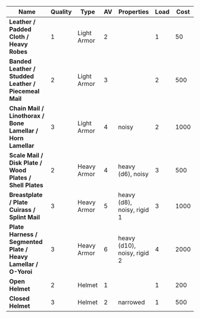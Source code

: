 Name | Quality | Type | AV | Properties | Load | Cost
--- | --- | --- | --- | --- | --- | ---
**Leather / Padded Cloth / Heavy Robes** | 1 | Light Armor | 2 |  | 1 | 50
**Banded Leather / Studded Leather / Piecemeal Mail** | 2 | Light Armor | 3 |  | 2 | 500
**Chain Mail / Linothorax / Bone Lamellar / Horn Lamellar** | 3 | Light Armor | 4 | noisy | 2 | 1000
**Scale Mail / Disk Plate / Wood Plates /  Shell Plates** | 2 | Heavy Armor | 4 | heavy (d6), noisy | 3 | 500
**Breastplate / Plate Cuirass / Splint Mail** | 3 | Heavy Armor | 5 | heavy (d8), noisy, rigid 1 | 3 | 1000
**Plate Harness / Segmented Plate / Heavy Lamellar / O-Yoroi** | 3 | Heavy Armor | 6 | heavy (d10), noisy, rigid 2 | 4 | 2000
**Open Helmet** | 2 | Helmet | 1 |  | 1 | 200
**Closed Helmet** | 3 | Helmet | 2 | narrowed | 1 | 500
